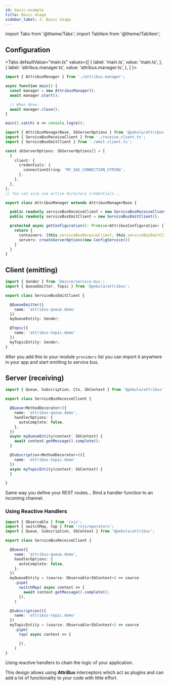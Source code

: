 ```yaml
---
id: basic-example
title: Basic Usage
sidebar_label: 3. Basic Usage
---
```

import Tabs from '@theme/Tabs';
import TabItem from '@theme/TabItem';

## Configuration

<Tabs defaultValue="main.ts"
  values={[
    { label: 'main.ts', value: 'main.ts', },
    { label: 'attribus.manager.ts', value: 'attribus.manager.ts', },
  ]
}>

<TabItem value="main.ts">

```typescript title=""main.ts"
import { AttribusManager } from './attribus.manager';

async function main() {
  const manager = new AttribusManager();
  await manager.start();

  // When done:
  await manager.close();
}

main().catch( e => console.log(e));

```

</TabItem>

<TabItem value="attribus.manager.ts">

```typescript title="attribus.manager.ts"
import { AttribusManagerBase, SbServerOptions } from '@pebula/attribus';
import { ServiceBusReceiveClient } from './receive.client.ts';
import { ServiceBusEmitClient } from './emit.client.ts';

const sbServerOptions: SbServerOptions[] = [
  {
    client: {
      credentials: {
        connectionString: 'MY_SAS_CONNECTION_STRING',
      },
    },
  },
];
// You can also use active directory credentials...

export class AttribusManager extends AttribusManagerBase {

  public readonly serviceBusReceiveClient = new ServiceBusReceiveClient();
  public readonly serviceBusEmitClient = new ServiceBusEmitClient();

  protected async getConfiguration(): Promise<AttribusConfiguration> {
    return {
      containers: [this.serviceBusReceiveClient, this.serviceBusEmitClient],
      servers: createServerOptions(new ConfigService())
    }
  }
}
```

</TabItem>

</Tabs>

## Client (emitting)

```typescript title="emit.client.ts"
import { Sender } from '@azure/service-bus';
import { QueueEmitter, Topic } from '@pebula/attribus';

export class ServiceBusEmitClient {

  @QueueEmitter({
    name: 'attribus-queue.demo'
  })
  myQueueEntity: Sender;

  @Topic({
    name: 'attribus-topic.demo'
  })
  myTopicEntity: Sender;
}
```

After you add this to your module `providers` list you can import it anywhere in your app and start emitting to service bus.

## Server (receiving)

```typescript title="receive.client.ts"
import { Queue, Subscription, Ctx, SbContext } from '@pebula/attribus';

export class ServiceBusReceiveClient {

  @Queue<MethodDecorator>({
    name: 'attribus-queue.demo',
    handlerOptions: {
      autoComplete: false,
    },
  })
  async myQueueEntity(context: SbContext) {
    await context.getMessage().complete();
  }

  @Subscription<MethodDecorator>(({
    name: 'attribus-topic.demo'
  })
  async myTopicEntity(context: SbContext) {
  }

}
```

Same way you define your REST routes... Bind a handler function to an incoming channel.

### Using Reactive Handlers

```typescript title="receive.streamed.client.ts"
import { Observable } from 'rxjs';
import { switchMap, tap } from 'rxjs/operators';
import { Queue, Subscription, SbContext } from '@pebula/attribus';

export class ServiceBusReceiveClient {

  @Queue({
    name: 'attribus-queue.demo',
    handlerOptions: {
      autoComplete: false,
    },
  })
  myQueueEntity = (source: Observable<SbContext>) => source
    .pipe(
      switchMap( async context => {
        await context.getMessage().complete();
      }),
    )

  @Subscription(({
    name: 'attribus-topic.demo'
  })
  myTopicEntity = (source: Observable<SbContext>) => source
    .pipe(
      tap( async context => {

      }),
    )
}
```

Using reactive handlers to chain the logic of your application.

This design allows using **AttriBus** interceptors which act as plugins and can add a lot of functionality to your code with little effort.
